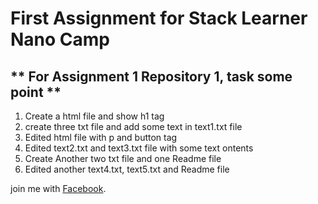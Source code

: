 # First Assignment for Stack Learner Nano Camp

** For Assignment 1 Repository 1, task some point **
---
1. Create a html file and show h1 tag
2. create three txt file and add some text in text1.txt file
3. Edited html file with p and button tag
4. Edited text2.txt and text3.txt file with some text ontents
5. Create Another two txt file and one Readme file
6. Edited another text4.txt, text5.txt and Readme file


join me with [Facebook](https://www.facebook.com/nmibirh235/).